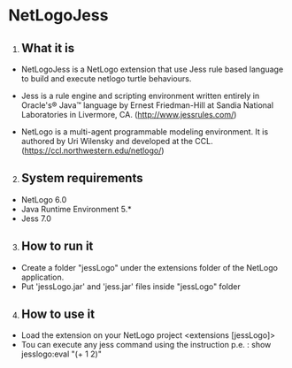 # NetLogoJess

1. What it is
   ----------

* NetLogoJess is a NetLogo extension that use Jess rule based 
  language to build and execute netlogo turtle behaviours.
  
* Jess is a rule engine and scripting environment written 
  entirely in Oracle's® Java™ language by Ernest Friedman-Hill 
  at Sandia National Laboratories in Livermore, CA.
  (http://www.jessrules.com/)
  
* NetLogo is a multi-agent programmable modeling environment. 
  It is authored by Uri Wilensky and developed at the CCL.
  (https://ccl.northwestern.edu/netlogo/)

2. System requirements
   -------------------
* NetLogo 6.0
* Java Runtime Environment 5.*
* Jess 7.0 

3. How to run it
   -------------
* Create a folder "jessLogo" under the extensions folder of the NetLogo 
  application.
* Put 'jessLogo.jar' and 'jess.jar' files inside "jessLogo" folder


4. How to use it
   -------------
* Load the extension on your NetLogo project
    <extensions [jessLogo]>
* Tou can execute any jess command using the <eval> instruction
  p.e. : show jesslogo:eval "(+ 1 2)"
